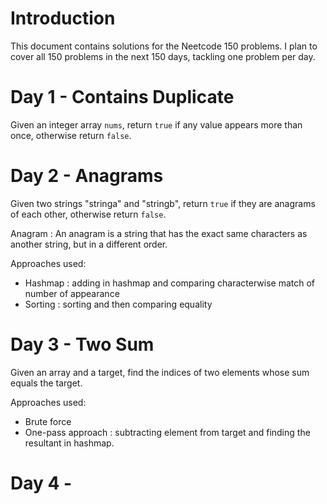 # Introduction
This document contains solutions for the Neetcode 150 problems. I plan to cover all 150 problems in the next 150 days, tackling one problem per day.

# Day 1 - Contains Duplicate
Given an integer array `nums`, return `true` if any value appears more than once, otherwise return `false`.

# Day 2 - Anagrams
Given two strings "stringa" and "stringb", return `true` if they are anagrams of each other, otherwise return `false`.

Anagram : An anagram is a string that has the exact same characters as another string, but in a different order.

Approaches used:
* Hashmap : adding in hashmap and comparing characterwise match of number of appearance
* Sorting : sorting and then comparing equality

# Day 3 - Two Sum
Given an array and a target, find the indices of two elements whose sum equals the target.

Approaches used:
* Brute force
* One-pass approach : subtracting element from target and finding the resultant in hashmap.

# Day 4 -   
